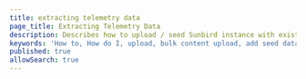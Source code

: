 ```yaml
---
title: extracting telemetry data
page_title: Extracting Telemetry Data
description: Describes how to upload / seed Sunbird instance with existing content 
keywords: 'How to, How do I, upload, bulk content upload, add seed data, Set up, Set Up'
published: true
allowSearch: true
---
```


